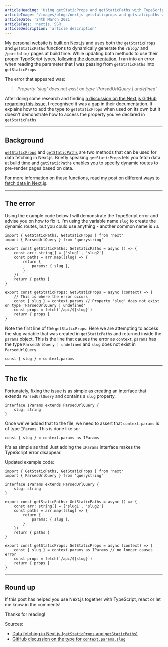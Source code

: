 ```yaml
---
articleHeading: 'Using getStaticProps and getStaticPaths with TypeScript - Next.js'
articleImage: '/images/blogs/nextjs-getstaticprops-and-getstaticpaths-with-typescript.png'
articleDate: '24th March 2021'
articleTags: 'nextjs, SSR'
articleDescription: 'article description'
---
```



My [personal website](https://wallis.dev) is [built on Next.js](https://dev.to/jameswallis/i-completely-rewrote-my-personal-website-using-dev-to-as-a-cms-2pje) and uses both the `getStaticProps` and `getStaticPaths` functions to dynamically generate the `/blog/` and `/portfolio/` pages at build time. While updating both methods to use their proper TypeScript types, [following the documentation](https://nextjs.org/docs/basic-features/data-fetching#typescript-use-getstaticprops), I ran into an error when reading the parameter that I was passing from `getStaticPaths` into `getStaticProps`.

The error that appeared was:

> _Property 'slug' does not exist on type 'ParsedUrlQuery | undefined'_

After doing some research and finding [a discussion on the Next.js GitHub regarding this issue](https://github.com/vercel/next.js/discussions/16522), I recognised it was a gap in their documentation. It explains how to add the type to `getStaticProps` when used on its own but it doesn't demonstrate how to access the property you've declared in `getStaticPaths`.

* * *

Background
----------

[`getStaticProps`](https://nextjs.org/docs/basic-features/data-fetching#getstaticprops-static-generation) and [`getStaticPaths`](https://nextjs.org/docs/basic-features/data-fetching#getstaticpaths-static-generation) are two methods that can be used for data fetching in Next.js. Briefly speaking `getStaticProps` lets you fetch data at build time and `getStaticPaths` enables you to specify dynamic routes to pre-render pages based on data.

For more information on these functions, read my post on [different ways to fetch data in Next.js](https://dev.to/jameswallis/different-ways-to-fetch-data-in-next-js-server-side-and-when-to-use-them-1jb0).

* * *

The error
---------

Using the example code below I will demonstrate the TypeScript error and advise you on how to fix it. I'm using the variable name `slug` to create the dynamic routes, but you could use anything - another common name is `id`.

    import { GetStaticPaths, GetStaticProps } from 'next'
    import { ParsedUrlQuery } from 'querystring'
    
    export const getStaticPaths: GetStaticPaths = async () => {
        const arr: string[] = ['slug1', 'slug2']
        const paths = arr.map((slug) => {
            return {
                params: { slug },
            }
        })
        return { paths }
    }
    
    export const getStaticProps: GetStaticProps = async (context) => {
        // This is where the error occurs
        const { slug } = context.params // Property 'slug' does not exist on type 'ParsedUrlQuery | undefined'
        const props = fetch(`/api/${slug}`)
        return { props }
    }

Note the first line of the `getStaticProps`. Here we are attempting to access the slug variable that was created in `getStaticPaths` and returned inside the `params` object. This is the line that causes the error as `context.params` has the type `ParsedUrlQuery | undefined` and `slug` does not exist in `ParsedUrlQuery`.

    const { slug } = context.params

* * *

The fix
-------

Fortunately, fixing the issue is as simple as creating an interface that extends `ParsedUrlQuery` and contains a `slug` property.

    interface IParams extends ParsedUrlQuery {
        slug: string
    }

Once we've added that to the file, we need to assert that `context.params` is of type `IParams`. This is done like so:

    const { slug } = context.params as IParams

It's as simple as that! Just adding the `IParams` interface makes the TypeScript error disappear.

Updated example code:

    import { GetStaticPaths, GetStaticProps } from 'next'
    import { ParsedUrlQuery } from 'querystring'
    
    interface IParams extends ParsedUrlQuery {
        slug: string
    }
    
    export const getStaticPaths: GetStaticPaths = async () => {
        const arr: string[] = ['slug1', 'slug2']
        const paths = arr.map((slug) => {
            return {
                params: { slug },
            }
        })
        return { paths }
    }
    
    export const getStaticProps: GetStaticProps = async (context) => {
        const { slug } = context.params as IParams // no longer causes error
        const props = fetch(`/api/${slug}`)
        return { props }
    }

* * *

Round up
--------

If this post has helped you use Next.js together with TypeScript, react or let me know in the comments!

Thanks for reading!

Sources:

*   [Data fetching in Next.js (`getStaticProps` and `getStaticPaths`)](https://nextjs.org/docs/basic-features/data-fetching)
*   [GitHub discussion on the type for `context.params.slug`](https://github.com/vercel/next.js/discussions/16522)